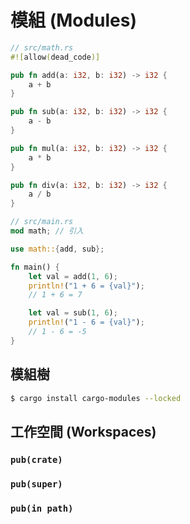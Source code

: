 # 模組 (Modules)

```rs
// src/math.rs
#![allow(dead_code)]

pub fn add(a: i32, b: i32) -> i32 {
    a + b
}

pub fn sub(a: i32, b: i32) -> i32 {
    a - b
}

pub fn mul(a: i32, b: i32) -> i32 {
    a * b
}

pub fn div(a: i32, b: i32) -> i32 {
    a / b
}
```

```rs
// src/main.rs
mod math; // 引入

use math::{add, sub};

fn main() {
    let val = add(1, 6);
    println!("1 + 6 = {val}");
    // 1 + 6 = 7

    let val = sub(1, 6);
    println!("1 - 6 = {val}");
    // 1 - 6 = -5
}
```

## 模組樹

```sh
$ cargo install cargo-modules --locked
```

## 工作空間 (Workspaces)

### `pub(crate)`

### `pub(super)`

### `pub(in path)`
